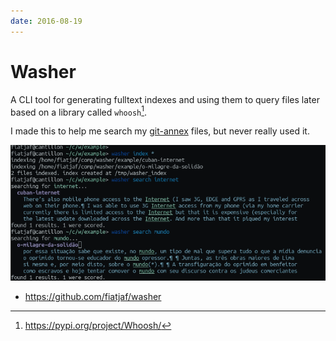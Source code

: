 ```yaml
---
date: 2016-08-19
---
```


# Washer

A CLI tool for generating fulltext indexes and using them to query files later based on a library called `whoosh`[^whoosh].

I made this to help me search my [git-annex](https://git-annex.branchable.com/) files, but never really used it.

![screenshot](https://raw.githubusercontent.com/fiatjaf/washer/master/example/screenshot.png)

- <https://github.com/fiatjaf/washer>

[^whoosh]: <https://pypi.org/project/Whoosh/>

